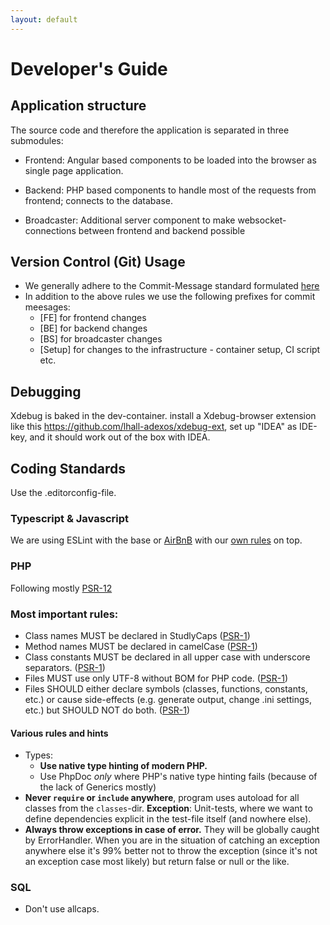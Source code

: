 ```yaml
---
layout: default
---
```


# Developer's Guide

## Application structure

The source code and therefore the application is separated in three submodules:

* Frontend: Angular based components to be loaded into the browser as single page application.

* Backend: PHP based components to handle most of the requests from frontend; connects to the database.

* Broadcaster: Additional server component to make websocket-connections between frontend and backend possible 

## Version Control (Git) Usage
* We generally adhere to the Commit-Message standard formulated [here](https://cbea.ms/git-commit/)
* In addition to the above rules we use the following prefixes for commit meesages:
  * [FE] for frontend changes
  * [BE] for backend changes
  * [BS] for broadcaster changes
  * [Setup] for changes to the infrastructure - container setup, CI script etc.

## Debugging
Xdebug is baked in the dev-container. install a Xdebug-browser extension like this 
https://github.com/lhall-adexos/xdebug-ext, set up "IDEA" as IDE-key, and
it should work out of the box with IDEA.

## Coding Standards
Use the .editorconfig-file.

### Typescript & Javascript
We are using ESLint with the base or [AirBnB](https://www.npmjs.com/package/eslint-config-airbnb)
with our [own rules](https://www.npmjs.com/package/@iqb/eslint-config) on top.

### PHP
Following mostly [PSR-12](https://www.php-fig.org/psr/psr-12/)

### Most important rules:
* Class names MUST be declared in StudlyCaps ([PSR-1](https://www.php-fig.org/psr/psr-1/))
* Method names MUST be declared in camelCase ([PSR-1](https://www.php-fig.org/psr/psr-1/))
* Class constants MUST be declared in all upper case with underscore separators.
  ([PSR-1](https://www.php-fig.org/psr/psr-1/))
* Files MUST use only UTF-8 without BOM for PHP code. ([PSR-1](https://www.php-fig.org/psr/psr-1/))
* Files SHOULD either declare symbols (classes, functions, constants, etc.) or cause side-effects
  (e.g. generate output, change .ini settings, etc.) but SHOULD NOT do both. ([PSR-1](https://www.php-fig.org/psr/psr-1/))

#### Various rules and hints
* Types:
  * **Use native type hinting of modern PHP.**
  * Use PhpDoc *only* where PHP's native type hinting fails (because of the lack of Generics mostly)
* **Never `require` or `include` anywhere**, program uses autoload for all classes from the `classes`-dir.
  **Exception**: Unit-tests, where we want to define dependencies explicit in the test-file itself (and nowhere else).
* **Always throw exceptions in case of error.** They will be globally caught by ErrorHandler.
  When you are in the situation of catching an exception anywhere else it's 99% better not to throw the exception
  (since it's not an exception case most likely) but return false or null or the like.

### SQL
* Don't use allcaps.